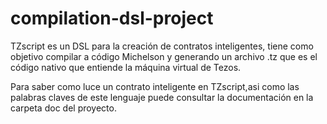 # compilation-dsl-project

TZscript es un DSL para la creación de contratos inteligentes, tiene como objetivo compilar a código Michelson y generando un archivo .tz que es el código nativo que entiende la máquina virtual de Tezos.

Para saber como luce un contrato inteligente en TZscript,asi como las palabras claves de este lenguaje puede consultar la documentación en la carpeta doc del proyecto.

